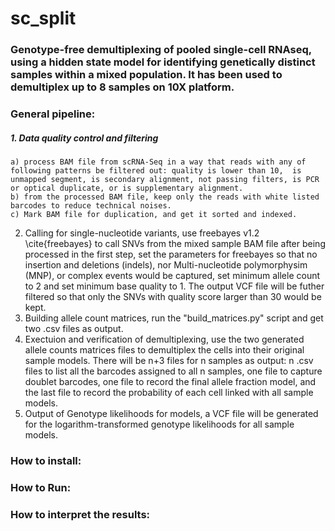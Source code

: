 # sc_split
### Genotype-free demultiplexing of pooled single-cell RNAseq, using a hidden state model for identifying genetically distinct samples within a mixed population.  It has been used to demultiplex up to 8 samples on 10X platform.

### General pipeline:

##### 1. Data quality control and filtering
    a) process BAM file from scRNA-Seq in a way that reads with any of following patterns be filtered out: quality is lower than 10,  is unmapped segment, is secondary alignment, not passing filters, is PCR or optical duplicate, or is supplementary alignment.
    b) from the processed BAM file, keep only the reads with white listed barcodes to reduce technical noises.  
    c) Mark BAM file for duplication, and get it sorted and indexed.
2. Calling for single-nucleotide variants, use freebayes v1.2 \cite{freebayes} to call SNVs from the mixed sample BAM file after being processed in the first step, set the parameters for freebayes so that no insertion and deletions (indels), nor Multi-nucleotide polymorphysim (MNP),  or complex events would be captured, set minimum allele count to 2 and set minimum base quality to 1.  The output VCF file will be futher filtered so that only the SNVs with quality score larger than 30 would be kept. 
3. Building allele count matrices, run the "build\_matrices.py" script and get two .csv files as output. 
4. Exectuion and verification of demultiplexing, use the two generated allele counts matrices files to demultiplex the cells into their original sample models.  There will be n+3 files for n samples as output: n .csv files to list all the barcodes assigned to all n samples, one file to capture doublet barcodes, one file to record the final allele fraction model, and the last file to record the probability of each cell linked with all sample models. 
5. Output of Genotype likelihoods for models, a VCF file will be generated for the logarithm-transformed genotype likelihoods for all sample models. 

### How to install:

### How to Run:

### How to interpret the results:
